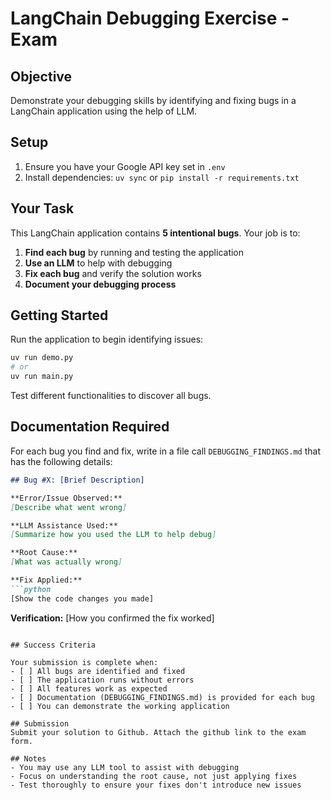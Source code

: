 # LangChain Debugging Exercise - Exam

## Objective
Demonstrate your debugging skills by identifying and fixing bugs in a LangChain application using the help of LLM.

## Setup
1. Ensure you have your Google API key set in `.env`
2. Install dependencies: `uv sync` or `pip install -r requirements.txt`

## Your Task
This LangChain application contains **5 intentional bugs**. Your job is to:

1. **Find each bug** by running and testing the application
2. **Use an LLM** to help with debugging
3. **Fix each bug** and verify the solution works
4. **Document your debugging process**

## Getting Started
Run the application to begin identifying issues:
```bash
uv run demo.py
# or
uv run main.py
```

Test different functionalities to discover all bugs.

## Documentation Required

For each bug you find and fix, write in a file call `DEBUGGING_FINDINGS.md` that has the following details:

```markdown
## Bug #X: [Brief Description]

**Error/Issue Observed:**
[Describe what went wrong]

**LLM Assistance Used:**
[Summarize how you used the LLM to help debug]

**Root Cause:**
[What was actually wrong]

**Fix Applied:**
```python
[Show the code changes you made]
```

**Verification:**
[How you confirmed the fix worked]
```

## Success Criteria

Your submission is complete when:
- [ ] All bugs are identified and fixed
- [ ] The application runs without errors
- [ ] All features work as expected
- [ ] Documentation (DEBUGGING_FINDINGS.md) is provided for each bug
- [ ] You can demonstrate the working application

## Submission
Submit your solution to Github. Attach the github link to the exam form.

## Notes
- You may use any LLM tool to assist with debugging
- Focus on understanding the root cause, not just applying fixes
- Test thoroughly to ensure your fixes don't introduce new issues